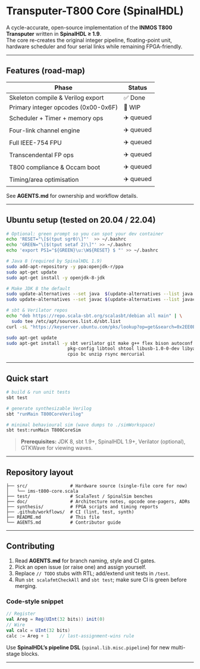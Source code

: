# Transputer-T800 Core (SpinalHDL)

A cycle-accurate, open-source implementation of the **INMOS T800 Transputer** written in **SpinalHDL ≥ 1.9**.  
The core re-creates the original integer pipeline, floating-point unit, hardware scheduler and four serial links while remaining FPGA-friendly.

---

## Features (road-map)

| Phase | Status |
|-------|--------|
| Skeleton compile & Verilog export | ✅ Done |
| Primary integer opcodes (0x00-0x6F) | 🚧 WIP |
| Scheduler + Timer + memory ops | ✈️ queued |
| Four-link channel engine | ✈️ queued |
| Full IEEE-754 FPU | ✈️ queued |
| Transcendental FP ops | ✈️ queued |
| T800 compliance & Occam boot | ✈️ queued |
| Timing/area optimisation | ✈️ queued |

See **AGENTS.md** for ownership and workflow details.

---

## Ubuntu setup (tested on 20.04 / 22.04)

```bash
# Optional: green prompt so you can spot your dev container
echo 'RESET="\[$(tput sgr0)\]"'  >> ~/.bashrc
echo 'GREEN="\[$(tput setaf 2)\]"' >> ~/.bashrc
echo 'export PS1="${GREEN}\u:\W${RESET} $ "' >> ~/.bashrc

# Java 8 (required by SpinalHDL 1.9)
sudo add-apt-repository -y ppa:openjdk-r/ppa
sudo apt-get update
sudo apt-get install -y openjdk-8-jdk

# Make JDK 8 the default
sudo update-alternatives --set java  $(update-alternatives --list java  | grep java-8-openjdk)
sudo update-alternatives --set javac $(update-alternatives --list javac | grep java-8-openjdk)

# sbt & Verilator repos
echo "deb https://repo.scala-sbt.org/scalasbt/debian all main" | \
  sudo tee /etc/apt/sources.list.d/sbt.list
curl -sL "https://keyserver.ubuntu.com/pks/lookup?op=get&search=0x2EE0EA64E40A89B84B2DF73499E82A75642AC823" | sudo apt-key add -

sudo apt-get update
sudo apt-get install -y sbt verilator git make g++ flex bison autoconf \
                       pkg-config libtool shtool libusb-1.0-0-dev libyaml-dev \
                       cpio bc unzip rsync mercurial
````

---

## Quick start

```bash
# build & run unit tests
sbt test

# generate synthesizable Verilog
sbt "runMain T800CoreVerilog"

# minimal behavioural sim (wave dumps to ./simWorkspace)
sbt test:runMain T800CoreSim
```

> **Prerequisites:** JDK 8, sbt 1.9+, SpinalHDL 1.9+, Verilator (optional), GTKWave for viewing waves.

---

## Repository layout

```
├── src/                # Hardware source (single-file core for now)
│   └── ims-t800-core.scala
├── test/               # ScalaTest / SpinalSim benches
├── doc/                # Architecture notes, opcode one-pagers, ADRs
├── synthesis/          # FPGA scripts and timing reports
├── .github/workflows/  # CI (lint, test, synth)
├── README.md           # This file
└── AGENTS.md           # Contributor guide
```

---

## Contributing

1. Read **AGENTS.md** for branch naming, style and CI gates.
2. Pick an open issue (or raise one) and assign yourself.
3. Replace `// TODO` stubs with RTL; add/extend unit tests in `/test`.
4. Run `sbt scalafmtCheckAll` and `sbt test`; make sure CI is green before merging.

### Code-style snippet

```scala
// Register
val Areg = Reg(UInt(32 bits)) init(0)
// Wire
val calc = UInt(32 bits)
calc := Areg + 1    // last-assignment-wins rule
```

Use **SpinalHDL’s pipeline DSL** (`spinal.lib.misc.pipeline`) for new multi-stage blocks.

---